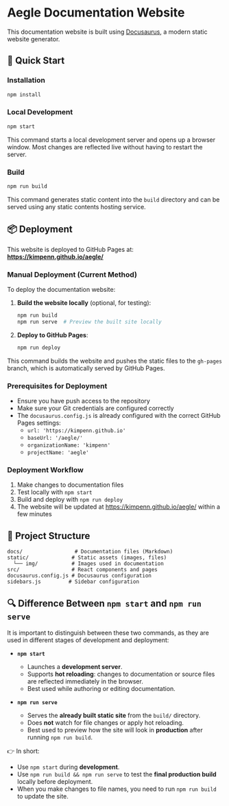 # Aegle Documentation Website

This documentation website is built using [Docusaurus](https://docusaurus.io/), a modern static website generator.

## 🚀 Quick Start

### Installation

```bash
npm install
```

### Local Development

```bash
npm start
```

This command starts a local development server and opens up a browser window. Most changes are reflected live without having to restart the server.

### Build

```bash
npm run build
```

This command generates static content into the `build` directory and can be served using any static contents hosting service.

## 📦 Deployment

This website is deployed to GitHub Pages at: **https://kimpenn.github.io/aegle/**

### Manual Deployment (Current Method)

To deploy the documentation website:

1. **Build the website locally** (optional, for testing):
   ```bash
   npm run build
   npm run serve  # Preview the built site locally
   ```

2. **Deploy to GitHub Pages**:
   ```bash
   npm run deploy
   ```

This command builds the website and pushes the static files to the `gh-pages` branch, which is automatically served by GitHub Pages.

### Prerequisites for Deployment

- Ensure you have push access to the repository
- Make sure your Git credentials are configured correctly
- The `docusaurus.config.js` is already configured with the correct GitHub Pages settings:
  - `url: 'https://kimpenn.github.io'`
  - `baseUrl: '/aegle/'`
  - `organizationName: 'kimpenn'`
  - `projectName: 'aegle'`

### Deployment Workflow

1. Make changes to documentation files
2. Test locally with `npm start`
3. Build and deploy with `npm run deploy`
4. The website will be updated at https://kimpenn.github.io/aegle/ within a few minutes

## 📁 Project Structure

```
docs/                 # Documentation files (Markdown)
static/              # Static assets (images, files)
  └── img/           # Images used in documentation
src/                 # React components and pages
docusaurus.config.js # Docusaurus configuration
sidebars.js         # Sidebar configuration
```
## 🔍 Difference Between `npm start` and `npm run serve`

It is important to distinguish between these two commands, as they are used in different stages of development and deployment:

- **`npm start`**  
  - Launches a **development server**.  
  - Supports **hot reloading**: changes to documentation or source files are reflected immediately in the browser.  
  - Best used while authoring or editing documentation.  

- **`npm run serve`**  
  - Serves the **already built static site** from the `build/` directory.  
  - Does **not** watch for file changes or apply hot reloading.  
  - Best used to preview how the site will look in **production** after running `npm run build`.  

👉 In short:  
- Use `npm start` during **development**.  
- Use `npm run build && npm run serve` to test the **final production build** locally before deployment.
- When you make changes to file names, you need to run `npm run build` to update the site.